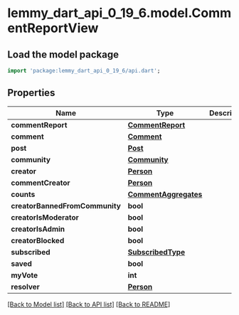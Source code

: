 # lemmy_dart_api_0_19_6.model.CommentReportView

## Load the model package
```dart
import 'package:lemmy_dart_api_0_19_6/api.dart';
```

## Properties
Name | Type | Description | Notes
------------ | ------------- | ------------- | -------------
**commentReport** | [**CommentReport**](CommentReport.md) |  | 
**comment** | [**Comment**](Comment.md) |  | 
**post** | [**Post**](Post.md) |  | 
**community** | [**Community**](Community.md) |  | 
**creator** | [**Person**](Person.md) |  | 
**commentCreator** | [**Person**](Person.md) |  | 
**counts** | [**CommentAggregates**](CommentAggregates.md) |  | 
**creatorBannedFromCommunity** | **bool** |  | 
**creatorIsModerator** | **bool** |  | 
**creatorIsAdmin** | **bool** |  | 
**creatorBlocked** | **bool** |  | 
**subscribed** | [**SubscribedType**](SubscribedType.md) |  | 
**saved** | **bool** |  | 
**myVote** | **int** |  | [optional] 
**resolver** | [**Person**](Person.md) |  | [optional] 

[[Back to Model list]](../README.md#documentation-for-models) [[Back to API list]](../README.md#documentation-for-api-endpoints) [[Back to README]](../README.md)


